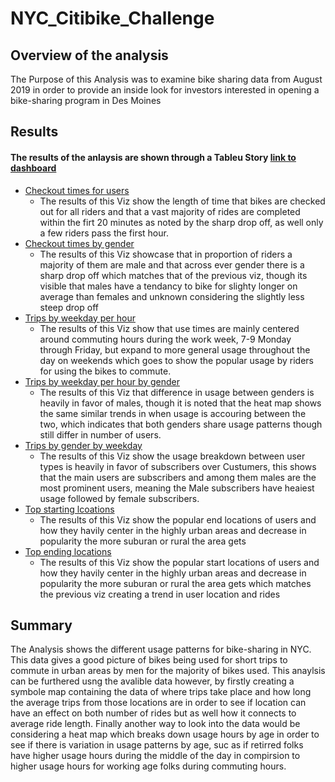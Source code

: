 # NYC_Citibike_Challenge
## Overview of the analysis
The Purpose of this Analysis was to examine bike sharing data from August 2019 in order to provide an inside look for investors interested in opening a bike-sharing program in Des Moines
## Results 
#### The results of the anlaysis are shown through a Tableu Story [link to dashboard](https://public.tableau.com/app/profile/anthony.heimpel/viz/NYCCitibikeAnalysis_16791802025410/CheckoutTimesforUsers?publish=yes "link to dashboard")

- [Checkout times for users](https://github.com/TONY-H83/NYC_Citibike_Challenge/blob/main/Images/Checkout%20Times%20for%20Users.png)
  - The results of this Viz show the length of time that bikes are checked out for all riders and that a vast majority of rides are completed within the firt 20 minutes as noted by the sharp drop off, as well only a few riders pass the first hour.
- [Checkout times by gender](https://github.com/TONY-H83/NYC_Citibike_Challenge/blob/main/Images/Checkout%20Time%20by%20gender.png)
  - The results of this Viz showcase that in proportion of riders a majority of them are male and that across ever gender there is a sharp drop off which matches that of the previous viz, though its visible that males have a tendancy to bike for slighty longer on average than females and unknown considering the slightly less steep drop off
- [Trips by weekday per hour](https://github.com/TONY-H83/NYC_Citibike_Challenge/blob/main/Images/Trips%20by%20Weekday%20per%20hour.png)
  - The results of this Viz show that use times are mainly centered around commuting hours during the work week, 7-9 Monday through Friday, but expand to more general usage throughout the day on weekends which goes to show the popular usage by riders for using the bikes to commute.
- [Trips by weekday per hour by gender](https://github.com/TONY-H83/NYC_Citibike_Challenge/blob/main/Images/Trips%20by%20Weekday%20per%20hour%20by%20gender.png)
  - The results of this Viz that difference in usage between genders is heavily in favor of males, though it is noted that the heat map shows the same similar trends in when usage is accouring between the two, which indicates that both genders share usage patterns though still differ in number of users.
- [Trips by gender by weekday](https://github.com/TONY-H83/NYC_Citibike_Challenge/blob/main/Images/Trips%20by%20user%20type%20and%20gender.png)
  - The results of this Viz show the usage breakdown between user types is heavily in favor of subscribers over Custumers, this shows that the main users are subscribers and among them males are the most prominent users, meaning the Male subscribers have heaiest usage followed by female subscribers.
- [Top starting lcoations](https://github.com/TONY-H83/NYC_Citibike_Challenge/blob/main/Images/Top%20starting%20locations.png)
  - The results of this Viz show the popular end locations of users and how they havily center in the highly urban areas and decrease in popularity the more suburan or rural the area gets 
- [Top ending locations](https://github.com/TONY-H83/NYC_Citibike_Challenge/blob/main/Images/Top%20ending%20locations.png)
  - The results of this Viz show the popular start locations of users and how they havily center in the highly urban areas and decrease in popularity the more suburan or rural the area gets which matches the previous viz creating a trend in user location and rides 
## Summary 
The Analysis shows the different usage patterns for bike-sharing in NYC. This data gives a good picture of bikes being used for short trips to commute in urban areas by men for the majority of bikes used. This anaylsis can be furthered usng the avalible data however, by firstly creating a symbole map containing the data of where trips take place and how long the average trips from those locations are in order to see if location can have an effect on both number of rides but as well how it connects to average ride length. Finally another way to look into the data would be considering a heat map which breaks down usage hours by age in order to see if there is variation in usage patterns by age, suc as if retirred folks have higher usage hours during the middle of the day in compirsion to higher usage hours for working age folks during commuting hours.
